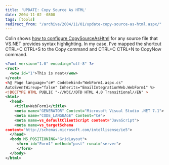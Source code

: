 ```yaml
---
title: 'UPDATE: Copy Source As HTML'
date: 2004-11-02 -0800
tags: [tools]
redirect_from: "/archive/2004/11/01/update-copy-source-as-html.aspx/"
---
```


Colin shows [how to configure
CopySourceAsHtml](http://www.jtleigh.com/people/colin/blog/archives/2004/10/copysourceashtm_1.html)
for any source file that VS.NET provides syntax highlighting. In my
case, I've mapped the shortcut CTRL+C CTRL+S to the Copy command and
CTRL+C CTRL+N to CopyNow command.

```xml
<?xml version="1.0" encoding="utf-8" ?>
<root>
  <wow id="1">This is neat</wow>
</root>
<%@ Page language="c#" Codebehind="WebForm1.aspx.cs"
AutoEventWireup="false" Inherits="EmailIntegrationWeb.WebForm1" %>
<!DOCTYPE HTML PUBLIC "-//W3C//DTD HTML 4.0 Transitional//EN" >
<html>
  <head>
    <title>WebForm1</title>
    <meta name="GENERATOR" Content="Microsoft Visual Studio .NET 7.1">
    <meta name="CODE_LANGUAGE" Content="C#">
    <meta name=vs_defaultClientScript content="JavaScript">
    <meta name=vs_targetSchema
content="http://schemas.microsoft.com/intellisense/ie5">
  </head>
  <body MS_POSITIONING="GridLayout">
     <form id="Form1" method="post" runat="server">
     </form>
  </body>
</html>
```

